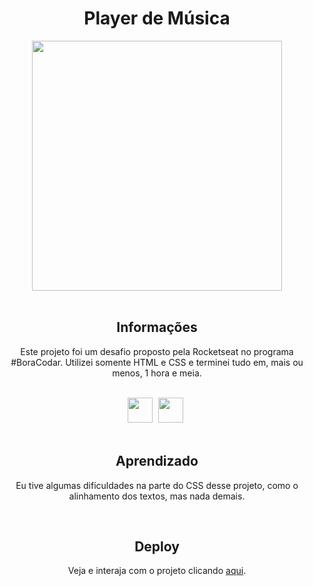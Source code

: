 <h1 align="center">Player de Música</h1>
<div align="center">
<img height="400cm" src="https://user-images.githubusercontent.com/119365652/211124404-80820f03-97ef-432e-a469-c82fd31bf66a.png"/>
</div>
<br>

<h2 align="center">Informações</h2>
<p align="center">Este projeto foi um desafio proposto pela Rocketseat no programa #BoraCodar. Utilizei somente HTML e CSS e terminei tudo em, mais ou menos, 1 hora e meia.</p>
<br>

<div align="center">
<img height="40cm" src="https://cdn.jsdelivr.net/gh/devicons/devicon/icons/html5/html5-original.svg"/> <img height="40cm" hspace="5" src="https://cdn.jsdelivr.net/gh/devicons/devicon/icons/css3/css3-original.svg"/>
</div>
<br>

<h2 align="center">Aprendizado</h2>
<p align="center">Eu tive algumas dificuldades na parte do CSS desse projeto, como o alinhamento dos textos, mas nada demais.</p>
<br>

<h2 align="center">Deploy</h2>
<p align="center">Veja e interaja com o projeto clicando <a href="https://hijuliacs.github.io/catbot/">aqui</a>.</p>
